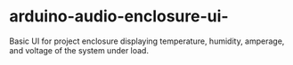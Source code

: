 # arduino-audio-enclosure-ui-
Basic UI for project enclosure displaying temperature, humidity, amperage, and voltage of the system under load.
